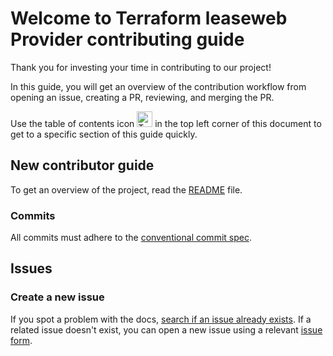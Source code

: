 # Welcome to Terraform leaseweb Provider contributing guide <!-- omit in toc -->

Thank you for investing your time in contributing to our project!

In this guide, you will get an overview of the contribution workflow from opening an issue, creating a PR, reviewing, and merging the PR.

Use the table of contents icon <img alt="Table of contents icon" src="/contributing/images/table-of-contents.png" width="25" height="25" /> in the top left corner of this document to get to a specific section of this guide quickly.

## New contributor guide

To get an overview of the project, read the [README](../README.md) file.

### Commits

All commits must adhere to the [conventional commit spec](https://www.conventionalcommits.org/en/v1.0.0/).

## Issues

### Create a new issue

If you spot a problem with the docs, [search if an issue already exists](https://docs.github.com/en/github/searching-for-information-on-github/searching-on-github/searching-issues-and-pull-requests#search-by-the-title-body-or-comments). If a related issue doesn't exist, you can open a new issue using a relevant [issue form](https://github.com/leaseweb/terraform-provider-leaseweb/issues/new/choose).
